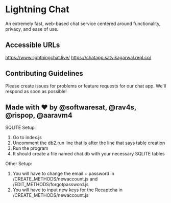# Lightning Chat
An extremely fast, web-based chat service centered around functionality, privacy, and ease of use.
## Accessible URLs
https://www.lightningchat.live/
https://chatapp.satvikagarwal.repl.co/
## Contributing Guidelines
Please create issues for problems or feature requests for our chat app. We'll respond as soon as possible!
## Made with ❤ by @softwaresat, @rav4s, @rispop, @aaravm4

SQLITE Setup:

1. Go to index.js
2. Uncomment the db2.run line that is after the line that says table creation
3. Run the program
4. It should create a file named chat.db with your necessary SQLITE tables

Other Setup:

1. You will have to change the email + password in /CREATE_METHODS/newaccount.js and /EDIT_METHODS/forgotpassword.js
2. You will have to input new keys for the Recaptcha in /CREATE_METHODS/newaccount.js

